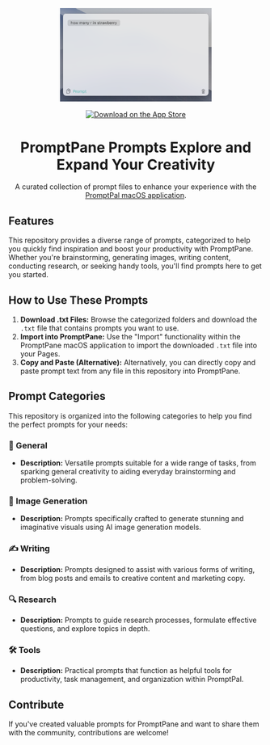 

<p align="center">
  <img src=".assets/page1-light.png" alt="PromptPal App Interface" width="300">
</p>

<p align="center">
  <a href="https://apps.apple.com/us/app/promptpane/id6741926369" rel="nofollow">
    <img src="https://developer.apple.com/assets/elements/badges/download-on-the-app-store.svg" alt="Download on the App Store" height="40">
  </a>
</p>

<h1 align="center">PromptPane Prompts
    Explore and Expand Your Creativity</h1>

<p align="center">A curated collection of prompt files to enhance your experience with the <a href="https://apps.apple.com/us/app/promptpane/id6741926369">PromptPal macOS application</a>.</p>

## Features

This repository provides a diverse range of prompts, categorized to help you quickly find inspiration and boost your productivity with PromptPane. Whether you're brainstorming, generating images, writing content, conducting research, or seeking handy tools, you'll find prompts here to get you started.

## How to Use These Prompts

1.  **Download .txt Files:** Browse the categorized folders and download the `.txt` file that contains prompts you want to use.
2.  **Import into PromptPane:**  Use the "Import" functionality within the PromptPane macOS application to import the downloaded `.txt` file into your Pages.
3.  **Copy and Paste (Alternative):**  Alternatively, you can directly copy and paste prompt text from any file in this repository into PromptPane.

## Prompt Categories

This repository is organized into the following categories to help you find the perfect prompts for your needs:

### 🧰 General

*   **Description:**  Versatile prompts suitable for a wide range of tasks, from sparking general creativity to aiding everyday brainstorming and problem-solving.

### 🎨 Image Generation

*   **Description:**  Prompts specifically crafted to generate stunning and imaginative visuals using AI image generation models.

### ✍️ Writing

*   **Description:**  Prompts designed to assist with various forms of writing, from blog posts and emails to creative content and marketing copy.

### 🔍 Research

*   **Description:** Prompts to guide research processes, formulate effective questions, and explore topics in depth.

### 🛠️ Tools

*   **Description:** Practical prompts that function as helpful tools for productivity, task management, and organization within PromptPal.

## Contribute

If you've created valuable prompts for PromptPane and want to share them with the community, contributions are welcome!  







